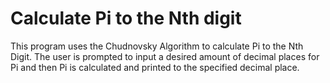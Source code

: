 # Calculate Pi to the Nth digit
This program uses the Chudnovsky Algorithm to calculate Pi to the Nth Digit. 
The user is prompted to input a desired amount of decimal places for Pi and then Pi is calculated and printed to the specified decimal place.
